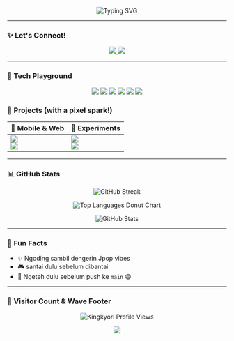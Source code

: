 <p align="center">
  <img src="https://readme-typing-svg.demolab.com?font=Fira+Code&weight=600&size=24&pause=1000&center=true&vCenter=true&width=500&lines=Hi+I'm+Kyori+%F0%9F%91%8B;Frontend+Dev+%7C+UI%2FUX+Enthusiast;Crafting+clean+designs+%F0%9F%8C%B1;Powered+by+tea+and+pixel+dreams" alt="Typing SVG" />
</p>

---

### ✨ Let's Connect!

<p align="center">
  <a href="https://www.kannohouse.site" target="_blank">
    <img src="https://img.shields.io/badge/🌐 Website-Kannohouse-blue?style=for-the-badge&logo=google-chrome" />
  </a>
  <a href="mailto:azusibabu@gmail.com">
    <img src="https://img.shields.io/badge/📩 Email-Contact-lightgrey?style=for-the-badge&logo=gmail" />
  </a>
</p>


---

### 🌈 Tech Playground

<p align="center">
  <img src="https://img.shields.io/badge/DART-0175C2?style=for-the-badge&logo=dart&logoColor=white" />
  <img src="https://img.shields.io/badge/FLUTTER-02569B?style=for-the-badge&logo=flutter&logoColor=white" />
  <img src="https://img.shields.io/badge/LARAVEL-FF2D20?style=for-the-badge&logo=laravel&logoColor=white" />
  <img src="https://img.shields.io/badge/SUPABASE-3ECF8E?style=for-the-badge&logo=supabase&logoColor=white" />
  <img src="https://img.shields.io/badge/NEXTJS-000000?style=for-the-badge&logo=next.js&logoColor=white" />
  <img src="https://img.shields.io/badge/FIGMA-FF7262?style=for-the-badge&logo=figma&logoColor=white" />
</p>


### 📌 Projects (with a pixel spark!)

<div align="center">

<table>
  <thead>
    <tr>
      <th>📱 Mobile & Web</th>
      <th>🧪 Experiments</th>
    </tr>
  </thead>
  <tbody>
    <tr>
      <td align="left">
        <a href="https://github.com/Kingkyori/mbadog-food">
          <img src="https://img.shields.io/badge/Mbadog%20Food-Laravel%20marketplace-FF6F61?style=flat-square&logo=laravel&logoColor=white" />
        </a><br/>
        <a href="https://github.com/Kingkyori/homescreen">
          <img src="https://img.shields.io/badge/Homescreen-Flutter%20UI%20App-55c2da?style=flat-square&logo=flutter&logoColor=white" />
        </a>
      </td>
      <td align="left">
        <a href="https://github.com/Kingkyori/codinganget">
          <img src="https://img.shields.io/badge/codinganget-C%2B%2B%20Practice-4479A1?style=flat-square&logo=cpp&logoColor=white" />
        </a><br/>
        <a href="https://github.com/Kingkyori/navigation">
          <img src="https://img.shields.io/badge/navigation-C%2B%2B%20Routes-708090?style=flat-square&logo=code&logoColor=white" />
        </a>
      </td>
    </tr>
  </tbody>
</table>

</div>


---


### 📊 GitHub Stats

<p align="center">
  <!--🔥 Streak Activity (like animated bar chart effect) -->
  <img src="https://streak-stats.demolab.com?user=Kingkyori&theme=tokyonight&hide_border=false&date_format=M%20j%5B%2C%20Y%5D" alt="GitHub Streak" />
</p>

<p align="center">
  <!--🍩 Donut Chart: Language Usage-->
  <img src="https://github-readme-stats.vercel.app/api/top-langs/?username=Kingkyori&layout=donut-vertical&theme=radical&hide_border=false" alt="Top Languages Donut Chart" />
</p>

<p align="center">
  <!--📦 Repo Contributions Summary-->
  <img src="https://github-readme-stats.vercel.app/api?username=Kingkyori&show_icons=true&theme=radical&hide_border=false&count_private=true&hide_title=true" alt="GitHub Stats" />
</p>

---

### 🌟 Fun Facts

- ✨ Ngoding sambil dengerin Jpop vibes  
- 🎮 santai dulu sebelum dibantai  
- 🍵 Ngeteh dulu sebelum push ke `main` 😄

---

### 💫 Visitor Count & Wave Footer

<p align="center">
  <img src="https://komarev.com/ghpvc/?username=Kingkyori&label=Profile%20Views&color=ff69b4&style=flat-square" alt="Kingkyori Profile Views" />
</p>

<p align="center">
  <img src="https://capsule-render.vercel.app/api?type=waving&color=0:ff9a9e,100:fad0c4&height=100&section=footer"/>
</p>
